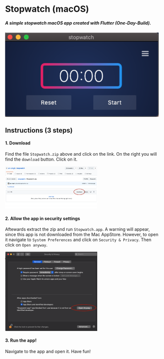 # Stopwatch (macOS)

##### A simple stopwatch macOS app created with Flutter (One-Day-Build).

<img width="500" src="https://raw.githubusercontent.com/am-singh/stopwatch/master/screenshots/screenshot.png">

## Instructions (3 steps)

#### 1. Download
Find the file `Stopwatch.zip` above and click on the link. On the right you will find the `download` button. Click on it.

<img width="300" src="https://raw.githubusercontent.com/am-singh/stopwatch/master/screenshots/Download.png">

#### 2. Allow the app in security settings
Aftewards extract the zip and run `Stopwatch.app`. A warning will appear, since this app is not downloaded from the Mac AppStore. However, to open it navigate to `System Preferences` and click on `Security & Privacy`. Then click on `Open anyway`.

<img width="300" src="https://raw.githubusercontent.com/am-singh/stopwatch/master/screenshots/Security.png">

#### 3. Run the app!
Navigate to the app and open it. Have fun!
